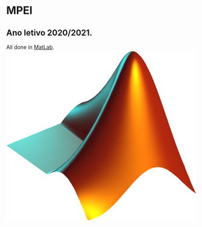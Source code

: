 # MPEI
Ano letivo 2020/2021.
----
All done in [MatLab](https://www.mathworks.com).
![Matlab Logo](Matlab_logo.png)
